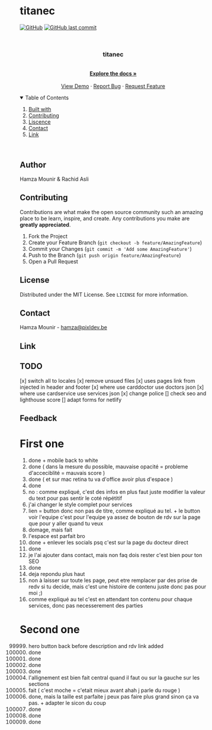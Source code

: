 # titanec

[![GitHub](https://img.shields.io/github/license/mashape/apistatus.svg)](https://github.com/hamzaPixl/titanec/blob/master/LICENSE)
[![GitHub last commit](https://img.shields.io/github/last-commit/google/skia.svg)](https://github.com/hamzaPixl/titanec/commits/master)

<br />
<p align="center">
  <h3 align="center">titanec</h3>

  <p align="center">
    <br />
    <a href="https://github.com/hamzaPixl/titanec/blob/master/README.md"><strong>Explore the docs »</strong></a>
    <br />
    <br />
    <a href="https://titanec.be/">View Demo</a>
    ·
    <a href="https://github.com/hamzaPixl/titanec/issues">Report Bug</a>
    ·
    <a href="https://github.com/hamzaPixl/titanec/issues">Request Feature</a>
  </p>
</p>

<details open="open">
  <summary>Table of Contents</summary>
  <ol>
    <li><a href="#built with">Built with</a></li>
    <li><a href="#contributting">Contributing</a></li>
    <li><a href="#liscence">Liscence</a></li>
    <li><a href="#contact">Contact</a></li>
    <li><a href="#link">Link</a></li>
  </ol>
</details>

<br>

## Author

Hamza Mounir & Rachid Asli

## Contributing

Contributions are what make the open source community such an amazing place to be learn, inspire, and create. Any contributions you make are **greatly appreciated**.

1. Fork the Project
2. Create your Feature Branch (`git checkout -b feature/AmazingFeature`)
3. Commit your Changes (`git commit -m 'Add some AmazingFeature'`)
4. Push to the Branch (`git push origin feature/AmazingFeature`)
5. Open a Pull Request

## License

Distributed under the MIT License. See `LICENSE` for more information.

## Contact

Hamza Mounir - hamza@pixldev.be

## Link

## TODO

[x] switch all to locales
[x] remove unsued files
[x] uses pages link from injected in header and footer
[x] where use carddoctor use doctors json
[x] where use cardservice use services json
[x] change police
[] check seo and lighthouse score
[] adapt forms for netlify

## Feedback

# First one

1. done + mobile back to white
2. done ( dans la mesure du possible, mauvaise opacité = probleme d'acceciblité = mauvais score )
3. done ( et sur mac retina tu va d'office avoir plus d'espace )
4. done
5. no : comme expliqué, c'est des infos en plus faut juste modifier la valeur du text pour pas sentir le coté répétitif
6. j'ai changer le style complet pour services
7. lien = button donc non pas de titre, comme expliqué au tel. + le button voir l'equipe c'est pour l'equipe ya assez de bouton de rdv sur la page que pour y aller quand tu veux
8. domage, mais fait
9. l'espace est parfait bro
10. done + enlever les socials psq c'est sur la page du docteur direct
11. done
12. je l'ai ajouter dans contact, mais non faq dois rester c'est bien pour ton SEO
13. done
14. deja repondu plus haut
15. non à laisser sur toute les page, peut etre remplacer par des prise de redv si tu decide, mais c'est une histoire de contenu juste donc pas pour moi ;)
16. comme expliqué au tel c'est en attendant ton contenu pour chaque services, donc pas necesserement des parties

# Second one

99999. hero button back before description and rdv link added
1. done
1. done
1. done
1. done
1. l'allignement est bien fait central quand il faut ou sur la gauche sur les sections
1. fait ( c'est moche = c'etait mieux avant ahah j parle du rouge )
1. done, mais la taille est parfaite j peux pas faire plus grand sinon ça va pas. + adapter le sicon du coup
1. done
1. done
1. done
